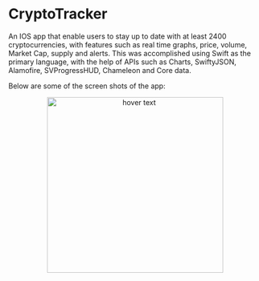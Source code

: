 # CryptoTracker

An IOS app that enable users to stay up to date with at least 2400 cryptocurrencies, with features such as real time
graphs, price, volume, Market Cap, supply and alerts. This was accomplished using Swift as the primary language,
with the help of APIs such as Charts, SwiftyJSON, Alamofire, SVProgressHUD, Chameleon and Core data.

Below are some of the screen shots of the app:
<p align="center">
  <img src="https://github.com/juliocr23/CryptoTracker/app1.png" width="350" title="hover text">
</p>
